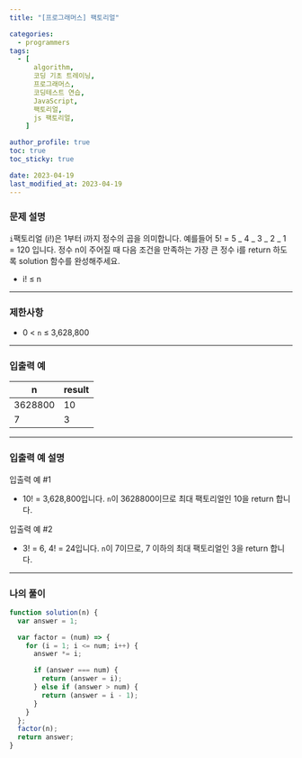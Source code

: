 ```yaml
---
title: "[프로그래머스] 팩토리얼"

categories:
  - programmers
tags:
  - [
      algorithm,
      코딩 기초 트레이닝,
      프로그래머스,
      코딩테스트 연습,
      JavaScript,
      팩토리얼,
      js 팩토리얼,
    ]

author_profile: true
toc: true
toc_sticky: true

date: 2023-04-19
last_modified_at: 2023-04-19
---
```


### 문제 설명

`i`팩토리얼 (i!)은 1부터 i까지 정수의 곱을 의미합니다. 예를들어 5! = 5 _ 4 _ 3 _ 2 _ 1 = 120 입니다. 정수 n이 주어질 때 다음 조건을 만족하는 가장 큰 정수 i를 return 하도록 solution 함수를 완성해주세요.

- i! ≤ n

---

### 제한사항

- 0 < `n` ≤ 3,628,800

---

### 입출력 예

| n       | result |
| ------- | ------ |
| 3628800 | 10     |
| 7       | 3      |

---

### 입출력 예 설명

입출력 예 #1

- 10! = 3,628,800입니다. `n`이 3628800이므로 최대 팩토리얼인 10을 return 합니다.

입출력 예 #2

- 3! = 6, 4! = 24입니다. `n`이 7이므로, 7 이하의 최대 팩토리얼인 3을 return 합니다.

---

### 나의 풀이

```jsx
function solution(n) {
  var answer = 1;

  var factor = (num) => {
    for (i = 1; i <= num; i++) {
      answer *= i;

      if (answer === num) {
        return (answer = i);
      } else if (answer > num) {
        return (answer = i - 1);
      }
    }
  };
  factor(n);
  return answer;
}
```
